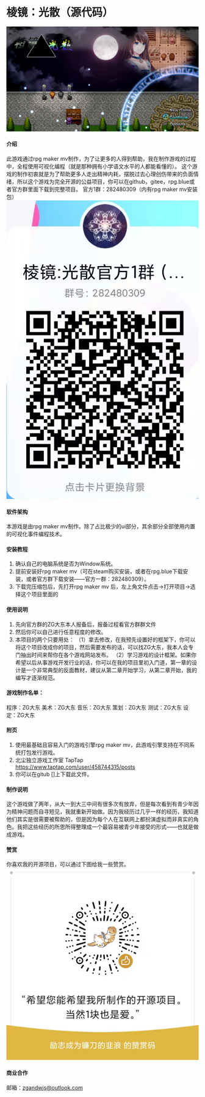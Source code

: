 # 棱镜：光散（源代码）
![输入图片说明](%E8%AE%B0%E5%BE%97%E7%9C%8BREADME.md/%E5%BE%AE%E4%BF%A1%E5%9B%BE%E7%89%87_20220531192352.png)
#### 介绍
此游戏通过rpg maker mv制作，为了让更多的人得到帮助，我在制作游戏的过程中，全程使用可视化编程（就是那种拥有小学语文水平的人都能看懂的）。
这个游戏的制作初衷就是为了帮助更多人走出精神内耗，摆脱过去心理创伤带来的负面情绪，所以这个游戏为完全开源的公益项目，你可以在github，gitee，rpg.blue或者官方群里面下载到完整项目。
官方1群：282480309（内有rpg maker mv安装包）
![输入图片说明](%E8%AE%B0%E5%BE%97%E7%9C%8BREADME.md/%E5%AE%98%E6%96%B91%E7%BE%A4.jpg)
#### 软件架构
本游戏是由rpg maker mv制作。除了占比极少的ui部分，其余部分全部使用内置的可视化事件编程技术。


#### 安装教程

1.  确认自己的电脑系统是否为Window系统。
2.  提前安装好rpg maker mv（可在steam购买安装，或者在rpg.blue下载安装，或者官方群下载安装——官方一群：282480309）。
3.  下载完压缩包后，先打开rpg maker mv 后，左上角文件点击->打开项目->选择这个项目里面的

#### 使用说明

1.  先向官方群的ZG大东本人报备后，报备过程看官方群群文件
2.  然后你可以自己进行任意程度的修改。
3.  本项目的两个只要用处：
    （1）拿去修改，在我预先设置好的框架下，你可以将这个项目改成你的项目，然后需要发布的话，可以找ZG大东，我本人会专门抽出时间来帮你在各个游戏网站发布。
    （2）学习游戏的设计框架。如果你希望以后从事游戏开发行业的话，你可以在我的项目里初入门道，第一章的设计是一个非常典型的反面教材，建议从第二章开始学习，从第二章开始，我的编写才逐渐规范。

#### 游戏制作名单：

程序：ZG大东
美术：ZG大东
音乐：ZG大东
策划：ZG大东
测试：ZG大东
设定：ZG大东


#### 附页

1.  使用最基础且容易入门的游戏引擎rpg maker mv，此游戏引擎支持在不同系统打包发行游戏。
2.  北尘独立游戏工作室 TapTap https://www.taptap.com/user/458744315/posts 
3.  你可以在gitub []上下载此文件。

#### 制作说明
这个游戏做了两年，从大一到大三中间有很多次有放弃，但是每次看到有青少年因为精神问题而自寻短见，我就重新开始做。因为我经历过几乎一样的经历，我知道他们其实是很需要被帮助的，但是因为每个人在互联网上都扮演虚拟而非真实的角色。我把这些经历的所思所得整理成一个最容易被青少年接受的形式——也就是做成游戏。

#### 赞赏
你喜欢我的开源项目，可以通过下图给我一些赞赏。
![输入图片说明](%E8%AE%B0%E5%BE%97%E7%9C%8BREADME.md/zzm.jpg)

#### 商业合作
邮箱：zgandwjs@outlook.com
